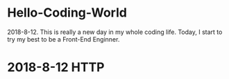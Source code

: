 # Hello-Coding-World
2018-8-12. 
This is really a new day in my whole coding life. Today, I start to try my best to be a Front-End Enginner.
# 2018-8-12 HTTP

<a></a>

